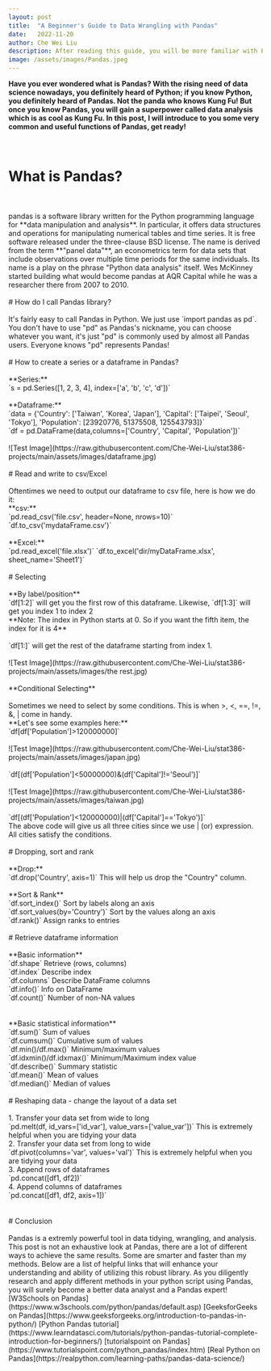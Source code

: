 ```yaml
---
layout: post
title:  "A Beginner's Guide to Data Wrangling with Pandas"
date:   2022-11-20
author: Che Wei Liu
description: After reading this guide, you will be more familiar with Pandas Basics 
image: /assets/images/Pandas.jpeg
---
```


**Have you ever wondered what is Pandas? With the rising need of data science nowadays, you definitely heard of Python; if you know Python, you definitely heard of Pandas. Not the panda who knows Kung Fu! But once you know Pandas, you will gain a superpower called data analysis which is as cool as Kung Fu. In this post, I will introduce to you some very common and useful functions of Pandas, get ready!**  
<br>
<br>
# What is Pandas?
<br>
<br>
pandas is a software library written for the Python programming language for **data manipulation and analysis**. In particular, it offers data structures and operations for manipulating numerical tables and time series. It is free software released under the three-clause BSD license. The name is derived from the term **"panel data"**, an econometrics term for data sets that include observations over multiple time periods for the same individuals. Its name is a play on the phrase "Python data analysis" itself. Wes McKinney started building what would become pandas at AQR Capital while he was a researcher there from 2007 to 2010.
<br>
<br>
# How do I call Pandas library?
<br>
<br>
It's fairly easy to call Pandas in Python. We just use `import pandas as pd`. You don't have to use "pd" as Pandas's nickname, you can choose whatever you want, it's just "pd" is commonly used by almost all Pandas users. Everyone knows "pd" represents Pandas!
<br>
<br>
# How to create a series or a dataframe in Pandas?
<br>
<br>
**Series:**<br>
`s = pd.Series([1, 2, 3, 4],  index=['a',  'b',  'c',  'd'])`<br><br>
**Dataframe:**<br>
`data = {'Country': ['Taiwan',  'Korea',  'Japan'], 'Capital': ['Taipei',  'Seoul',  'Tokyo'], 'Population': [23920776, 51375508, 125543793]}`
<br>
`df = pd.DataFrame(data,columns=['Country',  'Capital',  'Population'])`
<br>
<br>
![Test Image](https://raw.githubusercontent.com/Che-Wei-Liu/stat386-projects/main/assets/images/dataframe.jpg)
<br>
<br>
# Read and write to csv/Excel
<br>
<br>
Oftentimes we need to output our dataframe to csv file, here is how we do it:
<br>
**csv:**<br>
`pd.read_csv('file.csv', header=None, nrows=10)`<br>
`df.to_csv('mydataFrame.csv')`
<br>
<br>
**Excel:**<br>
`pd.read_excel('file.xlsx')`
`df.to_excel('dir/myDataFrame.xlsx',  sheet_name='Sheet1')`
<br>
<br>
# Selecting
<br>
<br>
**By label/position**<br>
`df[1:2]` will get you the first row of this dataframe. Likewise, `df[1:3]` will get you index 1 to index 2<br>
**Note: The index in Python starts at 0. So if you want the fifth item, the index for it is 4**
<br><br>
`df[1:]` will get the rest of the dataframe starting from index 1.
<br><br>
![Test Image](https://raw.githubusercontent.com/Che-Wei-Liu/stat386-projects/main/assets/images/the rest.jpg)
<br>
<br>
**Conditional Selecting**
<br>
<br>
Sometimes we need to select by some conditions. This is when >, <, ==, !=, &, | come in handy.
<br>
**Let's see some examples here:**
<br>
`df[df['Population']>120000000]`
<br><br>
![Test Image](https://raw.githubusercontent.com/Che-Wei-Liu/stat386-projects/main/assets/images/japan.jpg)
<br><br>
`df[(df['Population']<50000000)&(df['Capital']!='Seoul')]`
<br><br>
![Test Image](https://raw.githubusercontent.com/Che-Wei-Liu/stat386-projects/main/assets/images/taiwan.jpg)
<br><br>
`df[(df['Population']<120000000)|(df['Capital']=='Tokyo')]`<br>
The above code will give us all three cities since we use | (or) expression. All cities satisfy the conditions.
<br><br>
# Dropping, sort and rank
<br><br>
**Drop:**<br>
`df.drop('Country', axis=1)` This will help us drop the "Country" column.<br><br>
**Sort & Rank**<br>
`df.sort_index()` Sort by labels along an axis<br>
`df.sort_values(by='Country')` Sort by the values along an axis<br>
`df.rank()` Assign ranks to entries<br>
<br>
# Retrieve dataframe information<br><br>
**Basic information**<br>
`df.shape` Retrieve (rows, columns)<br>
`df.index` Describe index<br>
`df.columns` Describe DataFrame columns<br>
`df.info()` Info on DataFrame<br>
`df.count()` Number of non-NA values<br>
<br><br>
**Basic statistical information**<br>
`df.sum()` Sum of values<br>
`df.cumsum()` Cumulative sum of values<br>
`df.min()/df.max()` Minimum/maximum values<br>
`df.idxmin()/df.idxmax()` Minimum/Maximum index value<br>
`df.describe()` Summary statistic<br>
`df.mean()` Mean of values<br>
`df.median()` Median of values<br> 
<br>
# Reshaping data - change the layout of a data set
<br><br>
1. Transfer your data set from wide to long<br>
`pd.melt(df, id_vars=['id_var'], value_vars=['value_var'])` This is extremely helpful when you are tidying your data<br>
2. Transfer your data set from long to wide<br>
`df.pivot(columns='var', values='val')` This is extremely helpful when you are tidying your data<br>
3. Append rows of dataframes<br>
`pd.concat([df1, df2])`<br>
4. Append columns of dataframes<br>
`pd.concat([df1, df2, axis=1])`<br></ul>
<br><br>
# Conclusion<br><br>
Pandas is a extremly powerful tool in data tidying, wrangling, and analysis. This post is not an exhaustive look at Pandas, there are a lot of different ways to achieve the same results. Some are smarter and faster than my methods. Below are a list of helpful links that will enhance your understanding and ability of utilizing this robust library. As you diligently research and apply different methods in your python script using Pandas, you will surely become a better data analyst and a Pandas expert!<br>
[W3Schools on Pandas](https://www.w3schools.com/python/pandas/default.asp)
[GeeksforGeeks on Pandas](https://www.geeksforgeeks.org/introduction-to-pandas-in-python/)
[Python Pandas tutorial](https://www.learndatasci.com/tutorials/python-pandas-tutorial-complete-introduction-for-beginners/)
[tutorialspoint on Pandas](https://www.tutorialspoint.com/python_pandas/index.htm)
[Real Python on Pandas](https://realpython.com/learning-paths/pandas-data-science/)

